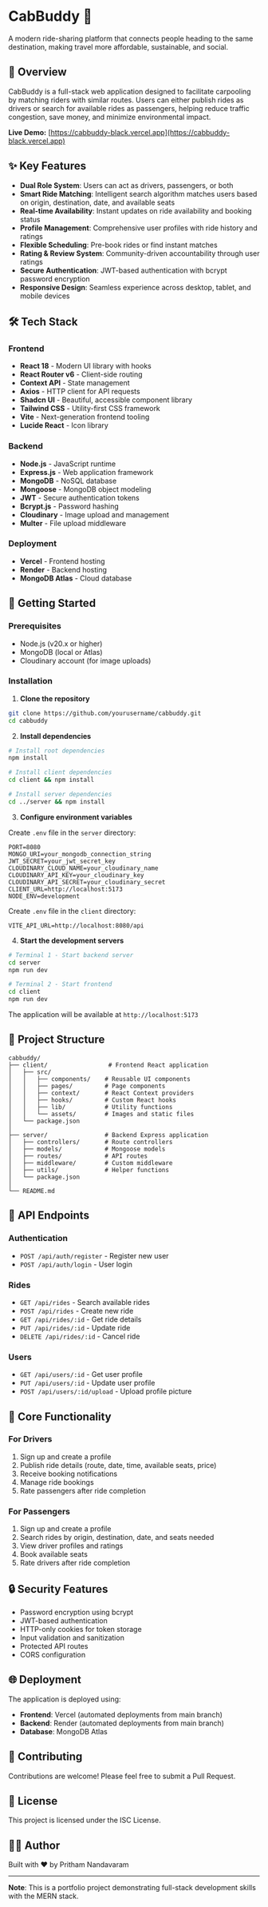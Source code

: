 # CabBuddy 🚗

A modern ride-sharing platform that connects people heading to the same destination, making travel more affordable, sustainable, and social.

## 🌟 Overview

CabBuddy is a full-stack web application designed to facilitate carpooling by matching riders with similar routes. Users can either publish rides as drivers or search for available rides as passengers, helping reduce traffic congestion, save money, and minimize environmental impact.

**Live Demo:** [https://cabbuddy-black.vercel.app](https://cabbuddy-black.vercel.app)

## ✨ Key Features

- **Dual Role System**: Users can act as drivers, passengers, or both
- **Smart Ride Matching**: Intelligent search algorithm matches users based on origin, destination, date, and available seats
- **Real-time Availability**: Instant updates on ride availability and booking status
- **Profile Management**: Comprehensive user profiles with ride history and ratings
- **Flexible Scheduling**: Pre-book rides or find instant matches
- **Rating & Review System**: Community-driven accountability through user ratings
- **Secure Authentication**: JWT-based authentication with bcrypt password encryption
- **Responsive Design**: Seamless experience across desktop, tablet, and mobile devices

## 🛠️ Tech Stack

### Frontend
- **React 18** - Modern UI library with hooks
- **React Router v6** - Client-side routing
- **Context API** - State management
- **Axios** - HTTP client for API requests
- **Shadcn UI** - Beautiful, accessible component library
- **Tailwind CSS** - Utility-first CSS framework
- **Vite** - Next-generation frontend tooling
- **Lucide React** - Icon library

### Backend
- **Node.js** - JavaScript runtime
- **Express.js** - Web application framework
- **MongoDB** - NoSQL database
- **Mongoose** - MongoDB object modeling
- **JWT** - Secure authentication tokens
- **Bcrypt.js** - Password hashing
- **Cloudinary** - Image upload and management
- **Multer** - File upload middleware

### Deployment
- **Vercel** - Frontend hosting
- **Render** - Backend hosting
- **MongoDB Atlas** - Cloud database

## 🚀 Getting Started

### Prerequisites
- Node.js (v20.x or higher)
- MongoDB (local or Atlas)
- Cloudinary account (for image uploads)

### Installation

1. **Clone the repository**
```bash
git clone https://github.com/yourusername/cabbuddy.git
cd cabbuddy
```

2. **Install dependencies**
```bash
# Install root dependencies
npm install

# Install client dependencies
cd client && npm install

# Install server dependencies
cd ../server && npm install
```

3. **Configure environment variables**

Create `.env` file in the `server` directory:
```env
PORT=8080
MONGO_URI=your_mongodb_connection_string
JWT_SECRET=your_jwt_secret_key
CLOUDINARY_CLOUD_NAME=your_cloudinary_name
CLOUDINARY_API_KEY=your_cloudinary_key
CLOUDINARY_API_SECRET=your_cloudinary_secret
CLIENT_URL=http://localhost:5173
NODE_ENV=development
```

Create `.env` file in the `client` directory:
```env
VITE_API_URL=http://localhost:8080/api
```

4. **Start the development servers**

```bash
# Terminal 1 - Start backend server
cd server
npm run dev

# Terminal 2 - Start frontend
cd client
npm run dev
```

The application will be available at `http://localhost:5173`

## 📁 Project Structure

```
cabbuddy/
├── client/                 # Frontend React application
│   ├── src/
│   │   ├── components/    # Reusable UI components
│   │   ├── pages/         # Page components
│   │   ├── context/       # React Context providers
│   │   ├── hooks/         # Custom React hooks
│   │   ├── lib/           # Utility functions
│   │   └── assets/        # Images and static files
│   └── package.json
│
├── server/                # Backend Express application
│   ├── controllers/       # Route controllers
│   ├── models/            # Mongoose models
│   ├── routes/            # API routes
│   ├── middleware/        # Custom middleware
│   ├── utils/             # Helper functions
│   └── package.json
│
└── README.md
```

## 🔑 API Endpoints

### Authentication
- `POST /api/auth/register` - Register new user
- `POST /api/auth/login` - User login

### Rides
- `GET /api/rides` - Search available rides
- `POST /api/rides` - Create new ride
- `GET /api/rides/:id` - Get ride details
- `PUT /api/rides/:id` - Update ride
- `DELETE /api/rides/:id` - Cancel ride

### Users
- `GET /api/users/:id` - Get user profile
- `PUT /api/users/:id` - Update user profile
- `POST /api/users/:id/upload` - Upload profile picture

## 🎯 Core Functionality

### For Drivers
1. Sign up and create a profile
2. Publish ride details (route, date, time, available seats, price)
3. Receive booking notifications
4. Manage ride bookings
5. Rate passengers after ride completion

### For Passengers
1. Sign up and create a profile
2. Search rides by origin, destination, date, and seats needed
3. View driver profiles and ratings
4. Book available seats
5. Rate drivers after ride completion

## 🔒 Security Features

- Password encryption using bcrypt
- JWT-based authentication
- HTTP-only cookies for token storage
- Input validation and sanitization
- Protected API routes
- CORS configuration

## 🌐 Deployment

The application is deployed using:
- **Frontend**: Vercel (automated deployments from main branch)
- **Backend**: Render (automated deployments from main branch)
- **Database**: MongoDB Atlas

## 🤝 Contributing

Contributions are welcome! Please feel free to submit a Pull Request.

## 📝 License

This project is licensed under the ISC License.

## 👨‍💻 Author

Built with ❤️ by Pritham Nandavaram

---

**Note**: This is a portfolio project demonstrating full-stack development skills with the MERN stack.
